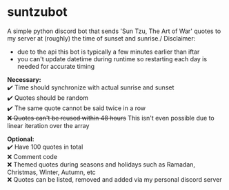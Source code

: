 # suntzubot
A simple python discord bot that sends 'Sun Tzu, The Art of War' quotes to my server at (roughly) the time of sunset and sunrise./
Disclaimer: 
- due to the api this bot is typically a few minutes earlier than iftar
- you can't update datetime during runtime so restarting each day is needed for accurate timing 

**Necessary:**\
✔️ Time should synchronize with actual sunrise and sunset\
✔️ Quotes should be random\
✔️ The same quote cannot be said twice in a row\
~~❌ Quotes can't be reused within 48 hours~~ This isn't even possible due to linear iteration over the array

**Optional:**\
✔️ Have 100 quotes in total\
❌ Comment code\
❌ Themed quotes during seasons and holidays such as Ramadan, Christmas, Winter, Autumn, etc\
❌ Quotes can be listed, removed and added via my personal discord server
